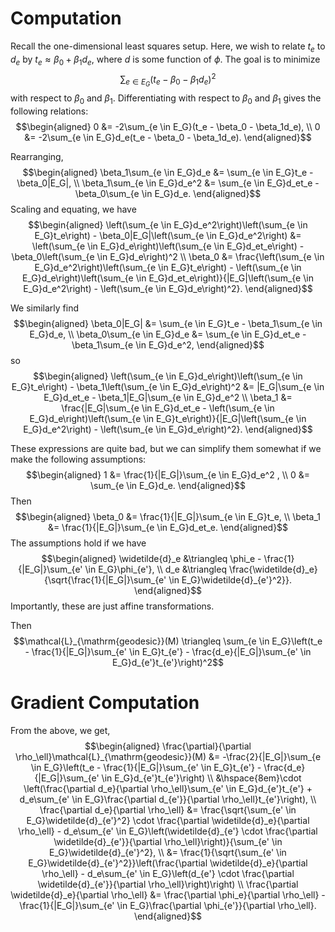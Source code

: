# Computation

Recall the one-dimensional least squares setup. Here, we wish to relate $t_e$ to $d_e$ by $t_e \approx \beta_0 + \beta_1d_e$, where $d$ is some function of $\phi$. The goal is to minimize $$\sum_{e \in E_G}(t_e - \beta_0 - \beta_1d_e)^2$$ with respect to $\beta_0$ and $\beta_1$. Differentiating with respect to $\beta_0$ and $\beta_1$ gives the following relations: $$\begin{aligned}
    0 &= -2\sum_{e \in E_G}(t_e - \beta_0 - \beta_1d_e), \\
    0 &= -2\sum_{e \in E_G}d_e(t_e - \beta_0 - \beta_1d_e).
\end{aligned}$$

Rearranging, $$\begin{aligned}
    \beta_1\sum_{e \in E_G}d_e &= \sum_{e \in E_G}t_e - \beta_0|E_G|, \\
    \beta_1\sum_{e \in E_G}d_e^2 &= \sum_{e \in E_G}d_et_e - \beta_0\sum_{e \in E_G}d_e.
\end{aligned}$$ Scaling and equating, we have $$\begin{aligned}
    \left(\sum_{e \in E_G}d_e^2\right)\left(\sum_{e \in E_G}t_e\right) - \beta_0|E_G|\left(\sum_{e \in E_G}d_e^2\right) &= \left(\sum_{e \in E_G}d_e\right)\left(\sum_{e \in E_G}d_et_e\right) - \beta_0\left(\sum_{e \in E_G}d_e\right)^2 \\
    \beta_0 &= \frac{\left(\sum_{e \in E_G}d_e^2\right)\left(\sum_{e \in E_G}t_e\right) - \left(\sum_{e \in E_G}d_e\right)\left(\sum_{e \in E_G}d_et_e\right)}{|E_G|\left(\sum_{e \in E_G}d_e^2\right) - \left(\sum_{e \in E_G}d_e\right)^2}.
\end{aligned}$$

We similarly find $$\begin{aligned}
    \beta_0|E_G| &= \sum_{e \in E_G}t_e - \beta_1\sum_{e \in E_G}d_e, \\
    \beta_0\sum_{e \in E_G}d_e &= \sum_{e \in E_G}d_et_e - \beta_1\sum_{e \in E_G}d_e^2,
\end{aligned}$$ so $$\begin{aligned}
    \left(\sum_{e \in E_G}d_e\right)\left(\sum_{e \in E_G}t_e\right) - \beta_1\left(\sum_{e \in E_G}d_e\right)^2 &= |E_G|\sum_{e \in E_G}d_et_e - \beta_1|E_G|\sum_{e \in E_G}d_e^2 \\
    \beta_1 &= \frac{|E_G|\sum_{e \in E_G}d_et_e - \left(\sum_{e \in E_G}d_e\right)\left(\sum_{e \in E_G}t_e\right)}{|E_G|\left(\sum_{e \in E_G}d_e^2\right) - \left(\sum_{e \in E_G}d_e\right)^2}.
\end{aligned}$$

These expressions are quite bad, but we can simplify them somewhat if we make the following assumptions: $$\begin{aligned}
    1 &= \frac{1}{|E_G|}\sum_{e \in E_G}d_e^2 , \\
    0 &= \sum_{e \in E_G}d_e.
\end{aligned}$$ Then $$\begin{aligned}
    \beta_0 &= \frac{1}{|E_G|}\sum_{e \in E_G}t_e, \\
    \beta_1 &= \frac{1}{|E_G|}\sum_{e \in E_G}d_et_e.
\end{aligned}$$ The assumptions hold if we have $$\begin{aligned}
    \widetilde{d}_e &\triangleq \phi_e - \frac{1}{|E_G|}\sum_{e' \in E_G}\phi_{e'}, \\
    d_e &\triangleq \frac{\widetilde{d}_e}{\sqrt{\frac{1}{|E_G|}\sum_{e' \in E_G}\widetilde{d}_{e'}^2}}.
\end{aligned}$$ Importantly, these are just affine transformations.

Then $$\mathcal{L}_{\mathrm{geodesic}}(M) \triangleq \sum_{e \in E_G}\left(t_e - \frac{1}{|E_G|}\sum_{e' \in E_G}t_{e'} - \frac{d_e}{|E_G|}\sum_{e' \in E_G}d_{e'}t_{e'}\right)^2$$

# Gradient Computation

From the above, we get, $$\begin{aligned}
    \frac{\partial}{\partial \rho_\ell}\mathcal{L}_{\mathrm{geodesic}}(M) &= -\frac{2}{|E_G|}\sum_{e \in E_G}\left(t_e - \frac{1}{|E_G|}\sum_{e' \in E_G}t_{e'} - \frac{d_e}{|E_G|}\sum_{e' \in E_G}d_{e'}t_{e'}\right) \\
        &\hspace{8em}\cdot \left(\frac{\partial d_e}{\partial \rho_\ell}\sum_{e' \in E_G}d_{e'}t_{e'} + d_e\sum_{e' \in E_G}\frac{\partial d_{e'}}{\partial \rho_\ell}t_{e'}\right), \\
    \frac{\partial d_e}{\partial \rho_\ell} &= \frac{\sqrt{\sum_{e' \in E_G}\widetilde{d}_{e'}^2} \cdot \frac{\partial \widetilde{d}_e}{\partial \rho_\ell} - d_e\sum_{e' \in E_G}\left(\widetilde{d}_{e'} \cdot \frac{\partial \widetilde{d}_{e'}}{\partial \rho_\ell}\right)}{\sum_{e' \in E_G}\widetilde{d}_{e'}^2}, \\
        &= \frac{1}{\sqrt{\sum_{e' \in E_G}\widetilde{d}_{e'}^2}}\left(\frac{\partial \widetilde{d}_e}{\partial \rho_\ell} - d_e\sum_{e' \in E_G}\left(d_{e'} \cdot \frac{\partial \widetilde{d}_{e'}}{\partial \rho_\ell}\right)\right) \\
    \frac{\partial \widetilde{d}_e}{\partial \rho_\ell} &= \frac{\partial \phi_e}{\partial \rho_\ell} - \frac{1}{|E_G|}\sum_{e' \in E_G}\frac{\partial \phi_{e'}}{\partial \rho_\ell}.
\end{aligned}$$
